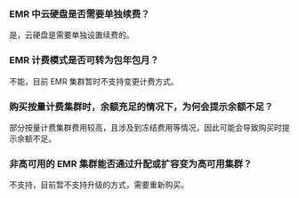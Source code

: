### EMR 中云硬盘是否需要单独续费？
是，云硬盘是需要单独设置续费的。

### EMR 计费模式是否可转为包年包月？
不能，目前 EMR 集群暂时不支持变更计费方式。

### 购买按量计费集群时，余额充足的情况下，为何会提示余额不足？
部分按量计费集群费用较高，且涉及到冻结费用等情况，因此可能会导致购买时提示余额不足。

### 非高可用的 EMR 集群能否通过升配或扩容变为高可用集群？
不支持，目前暂不支持升级的方式，需要重新购买。
